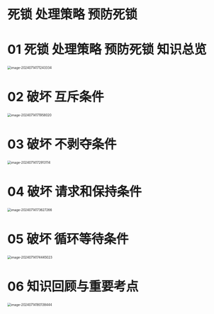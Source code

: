 # 死锁 处理策略 预防死锁



# 01 死锁 处理策略 预防死锁 知识总览

<img src="https://cvp.oss-cn-shanghai.aliyuncs.com/picgo/202407141712812.png" alt="image-20240714171243334" style="zoom:50%;" />



# 02 破坏 互斥条件

<img src="https://cvp.oss-cn-shanghai.aliyuncs.com/picgo/202407141719289.png" alt="image-20240714171958020" style="zoom:50%;" />



# 03 破坏 不剥夺条件

<img src="https://cvp.oss-cn-shanghai.aliyuncs.com/picgo/202407141729407.png" alt="image-20240714172913114" style="zoom:50%;" />



# 04 破坏 请求和保持条件

<img src="https://cvp.oss-cn-shanghai.aliyuncs.com/picgo/202407141736380.png" alt="image-20240714173627266" style="zoom:50%;" />



# 05 破坏 循环等待条件

<img src="https://cvp.oss-cn-shanghai.aliyuncs.com/picgo/202407141744163.png" alt="image-20240714174445023" style="zoom:50%;" />



# 06 知识回顾与重要考点

<img src="C:\Users\51532\AppData\Roaming\Typora\typora-user-images\image-20240714180138444.png" alt="image-20240714180138444" style="zoom: 50%;" />